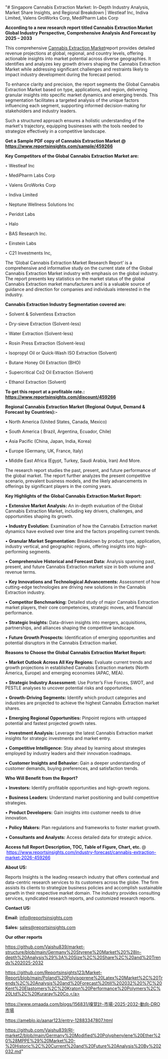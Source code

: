 "# Singapore Cannabis Extraction Market: In-Depth Industry Analysis, Market Share Insights, and Regional Breakdown | Westleaf Inc, Indiva Limited, Valens GroWorks Corp, MediPharm Labs Corp

<strong>According to a new research report titled Cannabis Extraction Market Global Industry Perspective, Comprehensive Analysis And Forecast by 2025 – 2033</strong>

This comprehensive <a href=https://www.reportsinsights.com/sample/459266>Cannabis Extraction Market</a>report provides detailed revenue projections at global, regional, and country levels, offering actionable insights into market potential across diverse geographies. It identifies and analyzes key growth drivers shaping the Cannabis Extraction Market while addressing significant challenges and restraints likely to impact industry development during the forecast period.

To enhance clarity and precision, the report segments the Global Cannabis Extraction Market based on type, applications, and region, delivering granular insights into specific market dynamics and emerging trends. This segmentation facilitates a targeted analysis of the unique factors influencing each segment, supporting informed decision-making for stakeholders and industry leaders.

Such a structured approach ensures a holistic understanding of the market's trajectory, equipping businesses with the tools needed to strategize effectively in a competitive landscape.

<strong>Get a Sample PDF copy of Cannabis Extraction Market </strong><strong>@<a href=https://www.reportsinsights.com/sample/459266 style=color:#0000ff;> https://www.reportsinsights.com/sample/459266</a></strong></font>

<strong>Key Competitors of the Global Cannabis Extraction Market are:</strong>

‣ Westleaf Inc

‣ MediPharm Labs Corp

‣ Valens GroWorks Corp

‣ Indiva Limited

‣ Neptune Wellness Solutions Inc

‣ Peridot Labs

‣ Halo

‣ BAS Research Inc.

‣ Einstein Labs

‣ C21 Investments Inc,

The ‘Global Cannabis Extraction Market Research Report’ is a comprehensive and informative study on the current state of the Global Cannabis Extraction Market industry with emphasis on the global industry. The report presents key statistics on the market status of the global Cannabis Extraction market manufacturers and is a valuable source of guidance and direction for companies and individuals interested in the industry.

<strong>Cannabis Extraction Industry Segmentation covered are:</strong>

‣ Solvent & Solventless Extraction

‣ Dry-sieve Extraction (Solvent-less)

‣ Water Extraction (Solvent-less)

‣ Rosin Press Extraction (Solvent-less)

‣ Isopropyl Oil or Quick-Wash ISO Extraction (Solvent)

‣ Butane Honey Oil Extraction (BHO)

‣ Supercritical Co2 Oil Extraction (Solvent)

‣ Ethanol Extraction (Solvent)

<strong>To get this report at a profitable rate.: <a href=https://www.reportsinsights.com/discount/459266 style=color:#0000ff;>https://www.reportsinsights.com/discount/459266</a></strong></font>

<strong>Regional Cannabis Extraction Market (Regional Output, Demand &amp; Forecast by Countries):-</strong>

• North America (United States, Canada, Mexico)

• South America ( Brazil, Argentina, Ecuador, Chile)

• Asia Pacific (China, Japan, India, Korea)

• Europe (Germany, UK, France, Italy)

• Middle East Africa (Egypt, Turkey, Saudi Arabia, Iran) And More.

The research report studies the past, present, and future performance of the global market. The report further analyzes the present competitive scenario, prevalent business models, and the likely advancements in offerings by significant players in the coming years.

<strong>Key Highlights of the Global Cannabis Extraction Market Report:</strong>

• <strong>Extensive Market Analysis:</strong> An in-depth evaluation of the Global Cannabis Extraction Market, including key drivers, challenges, and opportunities shaping its growth.

• <strong>Industry Evolution:</strong> Examination of how the Cannabis Extraction market dynamics have evolved over time and the factors propelling current trends.

• <strong>Granular Market Segmentation:</strong> Breakdown by product type, application, industry vertical, and geographic regions, offering insights into high-performing segments.

• <strong>Comprehensive Historical and Forecast Data:</strong> Analysis spanning past, present, and future Cannabis Extraction market size in both volume and revenue terms.

• <strong>Key Innovations and Technological Advancements:</strong> Assessment of how cutting-edge technologies are driving new solutions in the Cannabis Extraction industry.

• <strong>Competitor Benchmarking:</strong> Detailed study of major Cannabis Extraction market players, their core competencies, strategic moves, and financial performance.

• <strong>Strategic Insights:</strong> Data-driven insights into mergers, acquisitions, partnerships, and alliances shaping the competitive landscape.

• <strong>Future Growth Prospects:</strong> Identification of emerging opportunities and potential disruptors in the Cannabis Extraction market.

<strong>Reasons to Choose the Global Cannabis Extraction Market Report:</strong>

• <strong>Market Outlook Across All Key Regions:</strong> Evaluate current trends and growth projections in established Cannabis Extraction markets (North America, Europe) and emerging economies (APAC, MEA).

• <strong>Strategic Industry Assessment:</strong> Use Porter’s Five Forces, SWOT, and PESTLE analyses to uncover potential risks and opportunities.

• <strong>Growth-Driving Segments:</strong> Identify which product categories and industries are projected to achieve the highest Cannabis Extraction market shares.

• <strong>Emerging Regional Opportunities:</strong> Pinpoint regions with untapped potential and fastest projected growth rates.

• <strong>Investment Analysis:</strong> Leverage the latest Cannabis Extraction market insights for strategic investments and market entry.

• <strong>Competitive Intelligence:</strong> Stay ahead by learning about strategies employed by industry leaders and their innovation roadmaps.

• <strong>Customer Insights and Behavior:</strong> Gain a deeper understanding of customer demands, buying preferences, and satisfaction trends.

<strong>Who Will Benefit from the Report?</strong>

• <strong>Investors:</strong> Identify profitable opportunities and high-growth regions.

• <strong>Business Leaders:</strong> Understand market positioning and build competitive strategies.

• <strong>Product Developers:</strong> Gain insights into customer needs to drive innovation.

• <strong>Policy Makers:</strong> Plan regulations and frameworks to foster market growth.

• <strong>Consultants and Analysts:</strong> Access detailed data for strategic advice.
</ul>
<strong>Access full Report Description, TOC, Table of Figure, Chart, etc. </strong>@  <a href=https://www.reportsinsights.com/industry-forecast/cannabis-extraction-market-2026-459266 style=color:#0000ff;>https://www.reportsinsights.com/industry-forecast/cannabis-extraction-market-2026-459266</a></font>

<strong><strong>About US</strong>:</strong>

Reports Insights is the leading research industry that offers contextual and data-centric research services to its customers across the globe. The firm assists its clients to strategize business policies and accomplish sustainable growth in their respective market domain. The industry provides consulting services, syndicated research reports, and customized research reports.

<strong>Contact US:</strong>

<p class=""""><b>Email:</b> <a href=mailto:info@reportsinsights.com>info@reportsinsights.com</a></p>
<p class=""""><b>Sales:</b> <a href=mailto:sales@reportsinsights.com>sales@reportsinsights.com</a></p>

<strong>Our other reports</strong>

<a href=https://github.com/Vaishu839/market-structure/blob/main/Germany%20Styrene%20Market%20%28In-depth%20Analysis%29%3A%20Size%2C%20Share%2C%20and%20Trends%202025-2032>https://github.com/Vaishu839/market-structure/blob/main/Germany%20Styrene%20Market%20%28In-depth%20Analysis%29%3A%20Size%2C%20Share%2C%20and%20Trends%202025-2032</a>

<a href=https://github.com/Reportsinsights123/Market-Report/blob/main/Poland%20Polyisoprene%20Latex%20Market%2C%20Trends%2C%20Analysis%20and%20Forecast%20till%202032%20%7C%20Kent%20Elastomers%2C%20Kraton%20Performance%20Polymers%2C%20Ltd%2C%20Kuraray%20Co.>https://github.com/Reportsinsights123/Market-Report/blob/main/Poland%20Polyisoprene%20Latex%20Market%2C%20Trends%2C%20Analysis%20and%20Forecast%20till%202032%20%7C%20Kent%20Elastomers%2C%20Kraton%20Performance%20Polymers%2C%20Ltd%2C%20Kuraray%20Co.</a>

<a href=https://www.omaada.com/blogs/156831/嗅覚計-市場-2025-2032-動向-DRO市場>https://www.omaada.com/blogs/156831/嗅覚計-市場-2025-2032-動向-DRO市場</a>

<a href=https://ameblo.jp/aanar123/entry-12883347807.html>https://ameblo.jp/aanar123/entry-12883347807.html</a>

<a href=https://github.com/Vaishu839/RI-market2/blob/main/Germany%20Modified%20Polyphenylene%20Ether%20%28MPPE%29%20Market%20-%20Historic%2C%20Current%20and%20Future%20Analysis%20By%202032.md>https://github.com/Vaishu839/RI-market2/blob/main/Germany%20Modified%20Polyphenylene%20Ether%20%28MPPE%29%20Market%20-%20Historic%2C%20Current%20and%20Future%20Analysis%20By%202032.md</a>"
